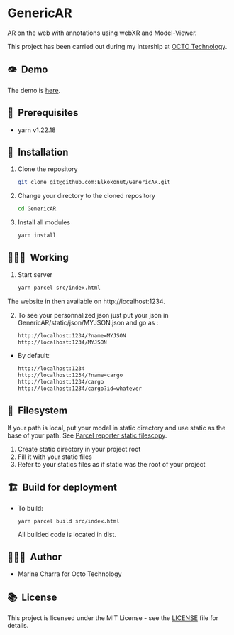 # GenericAR
AR on the web with annotations using webXR and Model-Viewer.

This project has been carried out during my intership at [OCTO Technology](https://www.octo.com/).

## 👁️&nbsp; Demo

The demo is [here](https://elkokonut.github.io/GenericAR/index.html).

## 🔑&nbsp; Prerequisites

- yarn v1.22.18

## 🚀&nbsp; Installation

1. Clone the repository

    ```bash
    git clone git@github.com:Elkokonut/GenericAR.git
    ```

2. Change your directory to the cloned repository

    ```bash
    cd GenericAR
    ```

3. Install all modules

    ```bash
    yarn install
    ```

## 🧑🏻‍💻&nbsp; Working

1. Start server

    ```bash
    yarn parcel src/index.html
    ```

The website in then available on http://localhost:1234.


2. To see your personnalized json just put your json in GenericAR/static/json/MYJSON.json and go as :

    ```bash
    http://localhost:1234/?name=MYJSON
    http://localhost:1234/MYJSON
    ```

- By default:

    ```bash
    http://localhost:1234
    http://localhost:1234/?name=cargo
    http://localhost:1234/cargo
    http://localhost:1234/cargo?id=whatever
    ```

## 📁&nbsp; Filesystem

If your path is local, put your model in static directory and use static as the base of your path. See [Parcel reporter static filescopy](https://www.npmjs.com/package/parcel-reporter-static-files-copy).

1. Create static directory in your project root
2. Fill it with your static files
3. Refer to your statics files as if static was the root of your project

## 🏗️&nbsp; Build for deployment

- To build:

    ```bash
    yarn parcel build src/index.html
    ```

    All builded code is located in dist.

## 🙋🏻‍♂️&nbsp; Author

- Marine Charra for Octo Technology

## 📚&nbsp; License

This project is licensed under the MIT License - see the [LICENSE](LICENSE) file for details.
